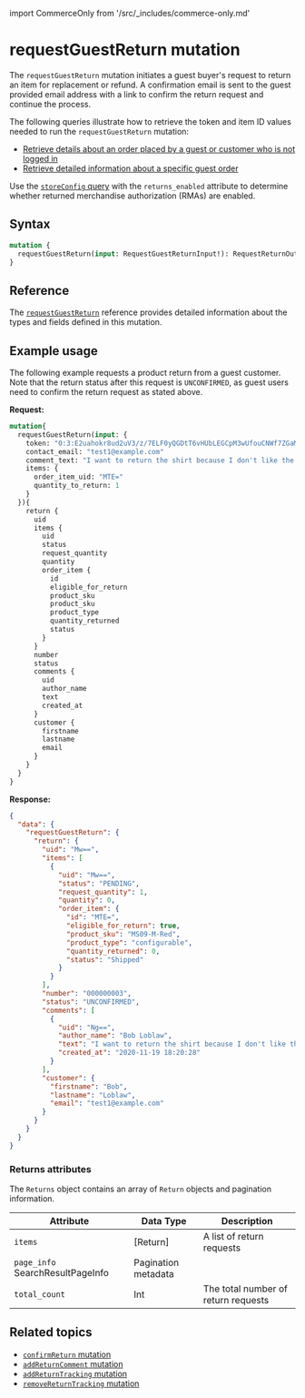 import CommerceOnly from '/src/_includes/commerce-only.md'

<CommerceOnly />

# requestGuestReturn mutation

The `requestGuestReturn` mutation initiates a guest buyer's request to return an item for replacement or refund.
A confirmation email is sent to the guest provided email address with a link to confirm the return request and continue the process.

The following queries illustrate how to retrieve the token and item ID values needed to run the `requestGuestReturn` mutation:

*  [Retrieve details about an order placed by a guest or customer who is not logged in](../queries/guest-order.md)
*  [Retrieve detailed information about a specific guest order](../queries/guest-order-by-token.md)

<InlineAlert variant="info" slots="text" />

Use the [`storeConfig` query](../../store/queries/store-config.md) with the `returns_enabled` attribute to determine whether returned merchandise authorization (RMAs) are enabled.

## Syntax

```graphql
mutation {
  requestGuestReturn(input: RequestGuestReturnInput!): RequestReturnOutput
}
```

## Reference

The [`requestGuestReturn`](https://developer.adobe.com/commerce/webapi/graphql-api/index.html#mutation-requestGuestReturn) reference provides detailed information about the types and fields defined in this mutation.

## Example usage

The following example requests a product return from a guest customer. Note that the return status after this request is `UNCONFIRMED`, as guest users need to confirm the return request as stated above.

**Request:**

```graphql
mutation{
  requestGuestReturn(input: {
    token: "0:3:E2uahokr8ud2uV3/z/7ELF0yQGDtT6vHUbLEGCpM3wUfouCNWf7ZGaMUYEhRKnrbGCq9l4zDbpO8JMPqfA=="
    contact_email: "test1@example.com"
    comment_text: "I want to return the shirt because I don't like the texture of the fabric"
    items: {
      order_item_uid: "MTE="
      quantity_to_return: 1
    }
  }){
    return {
      uid
      items {
        uid
        status
        request_quantity
        quantity
        order_item {
          id
          eligible_for_return
          product_sku
          product_sku
          product_type
          quantity_returned
          status
        }
      }
      number
      status
      comments {
        uid
        author_name
        text
        created_at
      }
      customer {
        firstname
        lastname
        email
      }
    }
  }
}
```

**Response:**

```json
{
  "data": {
    "requestGuestReturn": {
      "return": {
        "uid": "Mw==",
        "items": [
          {
            "uid": "Mw==",
            "status": "PENDING",
            "request_quantity": 1,
            "quantity": 0,
            "order_item": {
              "id": "MTE=",
              "eligible_for_return": true,
              "product_sku": "MS09-M-Red",
              "product_type": "configurable",
              "quantity_returned": 0,
              "status": "Shipped"
            }
          }
        ],
        "number": "000000003",
        "status": "UNCONFIRMED",
        "comments": [
          {
            "uid": "Ng==",
            "author_name": "Bob Loblaw",
            "text": "I want to return the shirt because I don't like the texture of the fabric",
            "created_at": "2020-11-19 18:20:28"
          }
        ],
        "customer": {
          "firstname": "Bob",
          "lastname": "Loblaw",
          "email": "test1@example.com"
        }
      }
    }
  }
}
```

### Returns attributes

The `Returns` object contains an array of `Return` objects and pagination information.

Attribute |  Data Type | Description
--- | --- | ---
`items` | [Return] | A list of return requests
`page_info` SearchResultPageInfo | Pagination metadata
`total_count` | Int | The total number of return requests

## Related topics

*  [`confirmReturn` mutation](confirm-return.md)
*  [`addReturnComment` mutation](add-return-comment.md)
*  [`addReturnTracking` mutation](add-return-tracking.md)
*  [`removeReturnTracking` mutation](remove-return-tracking.md)
